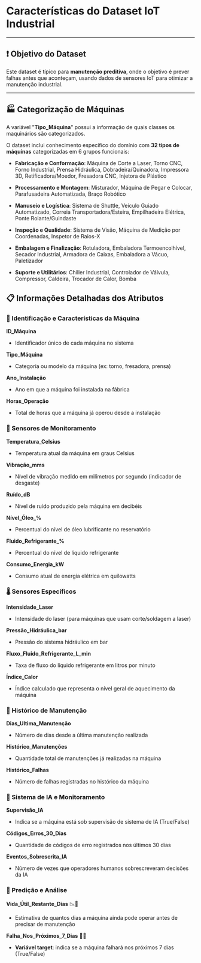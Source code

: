 # Características do Dataset IoT Industrial

---

## ❗ Objetivo do Dataset
Este dataset é típico para **manutenção preditiva**, onde o objetivo é prever falhas antes que aconteçam, usando dados de sensores IoT para otimizar a manutenção industrial.

---

## 🏭 Categorização de Máquinas
A variável "**Tipo_Máquina**" possui a informação de quais classes os maquinários são categorizados.

O dataset inclui conhecimento específico do domínio com **32 tipos de máquinas** categorizadas em 6 grupos funcionais:

* **Fabricação e Conformação**: Máquina de Corte a Laser, Torno CNC, Forno Industrial, Prensa Hidráulica, Dobradeira/Quinadora, Impressora 3D, Retificadora/Moedor, Fresadora CNC, Injetora de Plástico

* **Processamento e Montagem**: Misturador, Máquina de Pegar e Colocar, Parafusadeira Automatizada, Braço Robótico

* **Manuseio e Logística**: Sistema de Shuttle, Veículo Guiado Automatizado, Correia Transportadora/Esteira, Empilhadeira Elétrica, Ponte Rolante/Guindaste

* **Inspeção e Qualidade**: Sistema de Visão, Máquina de Medição por Coordenadas, Inspetor de Raios-X

* **Embalagem e Finalização**: Rotuladora, Embaladora Termoencolhível, Secador Industrial, Armadora de Caixas, Embaladora a Vácuo, Paletizador

* **Suporte e Utilitários**: Chiller Industrial, Controlador de Válvula, Compressor, Caldeira, Trocador de Calor, Bomba

## 📋 Informações Detalhadas dos Atributos

### 🔧 Identificação e Características da Máquina
**ID_Máquina**
- Identificador único de cada máquina no sistema

**Tipo_Máquina**
- Categoria ou modelo da máquina (ex: torno, fresadora, prensa)

**Ano_Instalação**
- Ano em que a máquina foi instalada na fábrica

**Horas_Operação**
- Total de horas que a máquina já operou desde a instalação

### 📡 Sensores de Monitoramento
**Temperatura_Celsius**
- Temperatura atual da máquina em graus Celsius

**Vibração_mms**
- Nível de vibração medido em milímetros por segundo (indicador de desgaste)

**Ruído_dB**
- Nível de ruído produzido pela máquina em decibéis

**Nível_Óleo_%**
- Percentual do nível de óleo lubrificante no reservatório

**Fluido_Refrigerante_%**
- Percentual do nível de líquido refrigerante

**Consumo_Energia_kW**
- Consumo atual de energia elétrica em quilowatts

### 🌡️ Sensores Específicos
**Intensidade_Laser**
- Intensidade do laser (para máquinas que usam corte/soldagem a laser)

**Pressão_Hidráulica_bar**
- Pressão do sistema hidráulico em bar

**Fluxo_Fluido_Refrigerante_L_min**
- Taxa de fluxo do líquido refrigerante em litros por minuto

**Índice_Calor**
- Índice calculado que representa o nível geral de aquecimento da máquina

### 🔧 Histórico de Manutenção
**Dias_Ultima_Manutenção**
- Número de dias desde a última manutenção realizada

**Histórico_Manutenções**
- Quantidade total de manutenções já realizadas na máquina

**Histórico_Falhas**
- Número de falhas registradas no histórico da máquina

### 🤖 Sistema de IA e Monitoramento
**Supervisão_IA**
- Indica se a máquina está sob supervisão de sistema de IA (True/False)

**Códigos_Erros_30_Dias**
- Quantidade de códigos de erro registrados nos últimos 30 dias

**Eventos_Sobrescrita_IA**
- Número de vezes que operadores humanos sobrescreveram decisões da IA

### 🎯 Predição e Análise
**Vida_Útil_Restante_Dias** 📉📅
- Estimativa de quantos dias a máquina ainda pode operar antes de precisar de manutenção

**Falha_Nos_Próximos_7_Dias** 🎯📅
- **Variável target**: indica se a máquina falhará nos próximos 7 dias (True/False)

